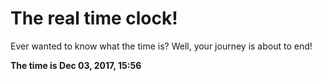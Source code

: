 # The real time clock!

Ever wanted to know what the time is? Well, your journey is about to end!

**The time is Dec 03, 2017, 15:56**